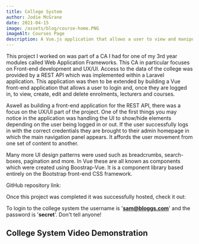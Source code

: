 ```yaml
---
title: College System
author: Jodie McGrane
date: 2021-04-15
image: /assets/blog/course-home.PNG
imageAlt: Courses Page
description: A Vue.js application that allows a user to view and manipulate data about courses, lecturers and enrolments at a college.
---
```


This project I worked on was part of a CA I had for one of my 3rd year modules called Web Application Frameworks. This CA in particular focuses on Front-end development and UX/UI. Access to the data of the college was provided by a REST API which was implemented within a Laravel application. This application was then to be extended by building a Vue front-end application that allows a user to login and, once they are logged in, to view, create, edit and delete enrolments, lecturers and courses.

Aswell as building a front-end application for the REST API, there was a focus on the UX/UI part of the project. One of the first things you may notice in the application was handling the UI to show/hide elements depending on the user being logged in or out. If the user successfully logs in with the correct credentials they are brought to their admin homepage in which the main navigation panel appears. It affords the user movement from one set of content to another. 

Many more UI design patterns were used such as breadcrumbs, search-boxes, pagination and more. In Vue these are all known as components which were created using Boostrap-Vue. It is a component library based entirely on the Bootstrap front-end CSS framework.

GitHub repository link: <a href="https://github.com/jodiemcgrane/college-vue"></a>

Once this project was completed it was successfully hosted, check it out: <a href="https://college-vue-jodie.web.app/"></a>

To login to the college system the username is '<b>sam@bloggs.com</b>' and the password is '<b>secret</b>'. Don't tell anyone!

<h2>College System Video Demonstration</h2>